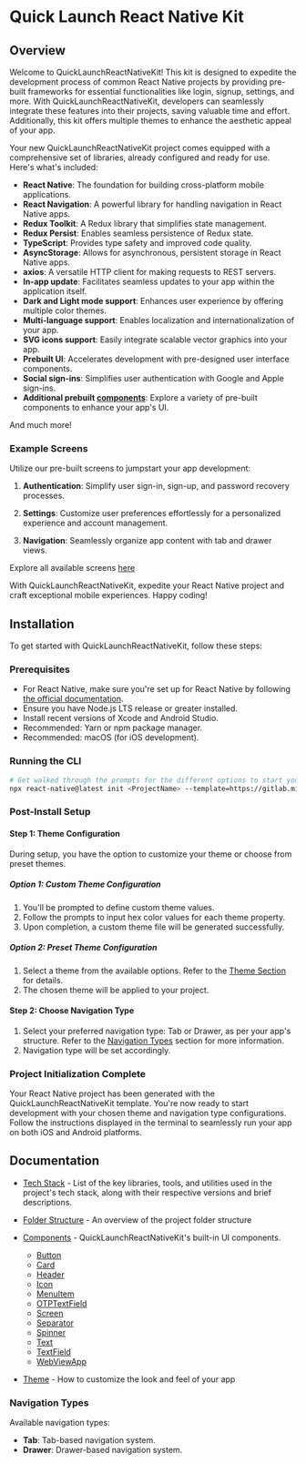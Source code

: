 # Quick Launch React Native Kit

## Overview

Welcome to QuickLaunchReactNativeKit! This kit is designed to expedite the development process of common React Native projects by providing pre-built frameworks for essential functionalities like login, signup, settings, and more. With QuickLaunchReactNativeKit, developers can seamlessly integrate these features into their projects, saving valuable time and effort. Additionally, this kit offers multiple themes to enhance the aesthetic appeal of your app.

Your new QuickLaunchReactNativeKit project comes equipped with a comprehensive set of libraries, already configured and ready for use. Here's what's included:

- **React Native**: The foundation for building cross-platform mobile applications.
- **React Navigation**: A powerful library for handling navigation in React Native apps.
- **Redux Toolkit**: A Redux library that simplifies state management.
- **Redux Persist**: Enables seamless persistence of Redux state.
- **TypeScript**: Provides type safety and improved code quality.
- **AsyncStorage**: Allows for asynchronous, persistent storage in React Native apps.
- **axios**: A versatile HTTP client for making requests to REST servers.
- **In-app update**: Facilitates seamless updates to your app within the application itself.
- **Dark and Light mode support**: Enhances user experience by offering multiple color themes.
- **Multi-language support**: Enables localization and internationalization of your app.
- **SVG icons support**: Easily integrate scalable vector graphics into your app.
- **Prebuilt UI**: Accelerates development with pre-designed user interface components.
- **Social sign-ins**: Simplifies user authentication with Google and Apple sign-ins.
- **Additional prebuilt [components](./docs/template/src/components/Components.md)**: Explore a variety of pre-built components to enhance your app's UI.

And much more!

### Example Screens

Utilize our pre-built screens to jumpstart your app development:

1. **Authentication**: Simplify user sign-in, sign-up, and password recovery processes.

2. **Settings**: Customize user preferences effortlessly for a personalized experience and account management.

3. **Navigation**: Seamlessly organize app content with tab and drawer views.

Explore all available screens [here](./docs/ScreenShots.md)

With QuickLaunchReactNativeKit, expedite your React Native project and craft exceptional mobile experiences. Happy coding!

## Installation

To get started with QuickLaunchReactNativeKit, follow these steps:

### Prerequisites

- For React Native, make sure you're set up for React Native by following [the official documentation](https://reactnative.dev/docs/environment-setup).
- Ensure you have Node.js LTS release or greater installed.
- Install recent versions of Xcode and Android Studio.
- Recommended: Yarn or npm package manager.
- Recommended: macOS (for iOS development).

### Running the CLI

```bash
# Get walked through the prompts for the different options to start your new app
npx react-native@latest init <ProjectName> --template=https://gitlab.mindfire.co.in/mobilefoss/Foss_RN.git
```

### Post-Install Setup

#### Step 1: Theme Configuration

During setup, you have the option to customize your theme or choose from preset themes.

##### Option 1: Custom Theme Configuration

1. You'll be prompted to define custom theme values.
2. Follow the prompts to input hex color values for each theme property.
3. Upon completion, a custom theme file will be generated successfully.

##### Option 2: Preset Theme Configuration

1. Select a theme from the available options. Refer to the [Theme Section](./docs/template/src/theme/PresetThemes.md) for details.
2. The chosen theme will be applied to your project.

#### Step 2: Choose Navigation Type

1. Select your preferred navigation type: Tab or Drawer, as per your app's structure. Refer to the [Navigation Types](#navigation-types) section for more information.
2. Navigation type will be set accordingly.

### Project Initialization Complete

Your React Native project has been generated with the QuickLaunchReactNativeKit template. You're now ready to start development with your chosen theme and navigation type configurations. Follow the instructions displayed in the terminal to seamlessly run your app on both iOS and Android platforms.

## Documentation

- [Tech Stack](./docs/template/TechStack.md) - List of the key libraries, tools, and utilities used in the project's tech stack, along with their respective versions and brief descriptions.

- [Folder Structure](./docs/template/FolderStructure.md) - An overview of the project folder structure

- [Components](./docs/template/src/components/Components.md) - QuickLaunchReactNativeKit's built-in UI components.

  - [Button](./docs/template/src/components/Button.md)
  - [Card](./docs/template/src/components/Card.md)
  - [Header](./docs/template/src/components/Header.md)
  - [Icon](./docs/template/src/components/Icon.md)
  - [MenuItem](./docs/template/src/components/MenuItem.md)
  - [OTPTextField](./docs/template/src/components/OTPTextField.md)
  - [Screen](./docs/template/src/components/Screen.md)
  - [Separator](./docs/template/src/components/Separator.md)
  - [Spinner](./docs/template/src/components/Spinner.md)
  - [Text](./docs/template/src/components/Text.md)
  - [TextField](./docs/template/src/components/TextField.md)
  - [WebViewApp](./docs/template/src/components/WebViewApp.md)

- [Theme](./docs/template/src/theme/Theme.md) - How to customize the look and feel of your app

### Navigation Types

Available navigation types:

- **Tab**: Tab-based navigation system.
- **Drawer**: Drawer-based navigation system.
